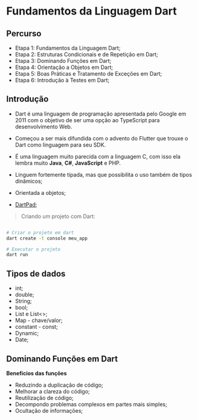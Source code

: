 # Fundamentos da Linguagem Dart

## Percurso

- Etapa 1: Fundamentos da Linguagem Dart;
- Etapa 2: Estruturas Condicionais e de Repetição em Dart;
- Etapa 3: Dominando Funções em Dart;
- Etapa 4: Orientação a Objetos em Dart;
- Etapa 5: Boas Práticas e Tratamento de Exceções em Dart;
- Etapa 6: Introdução à Testes em Dart;

## Introdução

- Dart é uma linguagem de programação apresentada pelo Google em 2011 com o objetivo de ser uma opção ao TypeScript para desenvolvimento Web.

- Começou a ser mais difundida com o advento do Flutter que trouxe o Dart como linguagem para seu SDK.

- É uma linguagem muito parecida com a linguagem C, com isso ela lembra muito **Java**, **C#**, **JavaScript** e PHP.

- Linguem fortemente tipada, mas que possibilita o uso também de tipos dinâmicos;

- Orientada a objetos;

- [DartPad](https://dartpad.dartlang.org/);

> Criando um projeto com Dart:

```bash

# Criar o projeto em dart
dart create -t console meu_app

# Executar o projeto
dart run
```

## Tipos de dados

- int;
- double;
- String;
- bool;
- List e List<>;
- Map - chave/valor;
- constant - const;
- Dynamic;
- Date;

## Dominando Funções em Dart

**Benefícios das funções**

- Reduzindo a duplicação de código;
- Melhorar a clareza do código;
- Reutilização de código;
- Decompondo problemas complexos em partes mais simples;
- Ocultação de informações;
